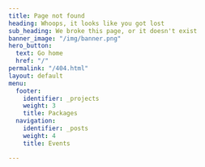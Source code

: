 ```yaml
---
title: Page not found
heading: Whoops, it looks like you got lost
sub_heading: We broke this page, or it doesn't exist
banner_image: "/img/banner.png"
hero_button:
  text: Go home
  href: "/"
permalink: "/404.html"
layout: default
menu:
  footer:
    identifier: _projects
    weight: 3
    title: Packages
  navigation:
    identifier: _posts
    weight: 4
    title: Events

---
```

